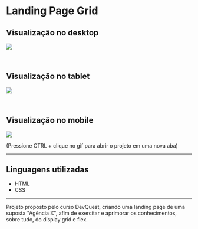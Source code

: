 # Landing Page Grid

## Visualização no desktop
[<img src="./src/design/desktop.gif">](https://duardohenrique.github.io/landing-page-grid/)

<br>

## Visualização no tablet
[<img src="./src/design/tablet.gif">](https://duardohenrique.github.io/landing-page-grid/)

<br>

## Visualização no mobile
[<img src="./src/design/mobile.gif">](https://duardohenrique.github.io/landing-page-grid/)

(Pressione CTRL + clique no gif para abrir o projeto em uma nova aba)

<hr>

## Linguagens utilizadas
- HTML
- CSS

<hr>

<p>Projeto proposto pelo curso DevQuest, criando uma landing page de uma suposta "Agência X", afim de exercitar e aprimorar os conhecimentos, sobre tudo, do display grid e flex.</p>
